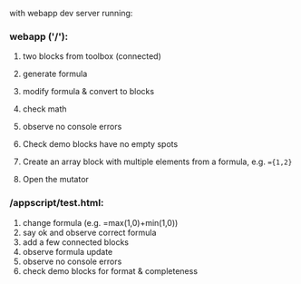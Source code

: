 
with webapp dev server running:

### webapp ('/'):

1. two blocks from toolbox (connected)
2. generate formula
3. modify formula & convert to blocks
4. check math
5. observe no console errors

1. Check demo blocks have no empty spots

1. Create an array block with multiple elements from a formula, e.g. `={1,2}`
2. Open the mutator


### /appscript/test.html:

1. change formula (e.g. =max(1,0)+min(1,0))
2. say ok and observe correct formula
3. add a few connected blocks
4. observe formula update
5. observe no console errors
6. check demo blocks for format & completeness
